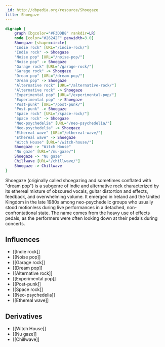 ```yaml
---
_id: http://dbpedia.org/resource/Shoegaze
title: Shoegaze
---
```


```dot
digraph {
	graph [bgcolor="#F3DDB8" rankdir=LR]
	node [color="#26242F" penwidth=3.0]
	Shoegaze [shape=circle]
	"Indie rock" [URL="/indie-rock/"]
	"Indie rock" -> Shoegaze
	"Noise pop" [URL="/noise-pop/"]
	"Noise pop" -> Shoegaze
	"Garage rock" [URL="/garage-rock/"]
	"Garage rock" -> Shoegaze
	"Dream pop" [URL="/dream-pop/"]
	"Dream pop" -> Shoegaze
	"Alternative rock" [URL="/alternative-rock/"]
	"Alternative rock" -> Shoegaze
	"Experimental pop" [URL="/experimental-pop/"]
	"Experimental pop" -> Shoegaze
	"Post-punk" [URL="/post-punk/"]
	"Post-punk" -> Shoegaze
	"Space rock" [URL="/space-rock/"]
	"Space rock" -> Shoegaze
	"Neo-psychedelia" [URL="/neo-psychedelia/"]
	"Neo-psychedelia" -> Shoegaze
	"Ethereal wave" [URL="/ethereal-wave/"]
	"Ethereal wave" -> Shoegaze
	"Witch House" [URL="/witch-house/"]
	Shoegaze -> "Witch House"
	"Nu gaze" [URL="/nu-gaze/"]
	Shoegaze -> "Nu gaze"
	Chillwave [URL="/chillwave/"]
	Shoegaze -> Chillwave
}
```

Shoegaze (originally called shoegazing and sometimes conflated with "dream pop") is a subgenre of indie and alternative rock characterized by its ethereal mixture of obscured vocals, guitar distortion and effects, feedback, and overwhelming volume. It emerged in Ireland and the United Kingdom in the late 1980s among neo-psychedelic groups who usually stood motionless during live performances in a detached, non-confrontational state. The name comes from the heavy use of effects pedals, as the performers were often looking down at their pedals during concerts.

## Influences

- [[Indie rock]]
- [[Noise pop]]
- [[Garage rock]]
- [[Dream pop]]
- [[Alternative rock]]
- [[Experimental pop]]
- [[Post-punk]]
- [[Space rock]]
- [[Neo-psychedelia]]
- [[Ethereal wave]]

## Derivatives

- [[Witch House]]
- [[Nu gaze]]
- [[Chillwave]]

